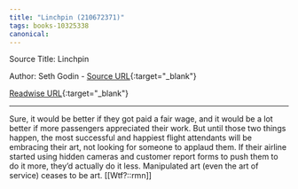 ```yaml
---
title: "Linchpin (210672371)"
tags: books-10325338
canonical: 
---
```


Source Title: Linchpin

Author: Seth Godin - [Source URL](){:target="_blank"}

[Readwise URL](https://readwise.io/open/210672371){:target="_blank"}

---

Sure, it would be better if they got paid a fair wage, and it would be a lot better if more passengers appreciated their work. But until those two things happen, the most successful and happiest flight attendants will be embracing their art, not looking for someone to applaud them. If their airline started using hidden cameras and customer report forms to push them to do it more, they’d actually do it less. Manipulated art (even the art of service) ceases to be art.
[[Wtf?::rmn]]
